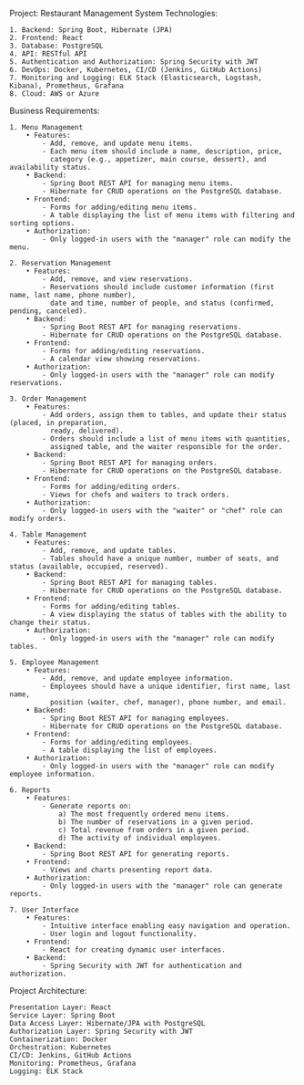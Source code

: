 Project: Restaurant Management System
Technologies:

    1. Backend: Spring Boot, Hibernate (JPA)
    2. Frontend: React
    3. Database: PostgreSQL
    4. API: RESTful API
    5. Authentication and Authorization: Spring Security with JWT
    6. DevOps: Docker, Kubernetes, CI/CD (Jenkins, GitHub Actions)
    7. Monitoring and Logging: ELK Stack (Elasticsearch, Logstash, Kibana), Prometheus, Grafana
    8. Cloud: AWS or Azure

Business Requirements:

    1. Menu Management
        • Features:
            - Add, remove, and update menu items.
            - Each menu item should include a name, description, price, 
              category (e.g., appetizer, main course, dessert), and availability status.
        • Backend:
            - Spring Boot REST API for managing menu items.
            - Hibernate for CRUD operations on the PostgreSQL database.
        • Frontend:
            - Forms for adding/editing menu items.
            - A table displaying the list of menu items with filtering and sorting options.
        • Authorization:
            - Only logged-in users with the "manager" role can modify the menu.

    2. Reservation Management
        • Features:
            - Add, remove, and view reservations.
            - Reservations should include customer information (first name, last name, phone number), 
              date and time, number of people, and status (confirmed, pending, canceled).
        • Backend:
            - Spring Boot REST API for managing reservations.
            - Hibernate for CRUD operations on the PostgreSQL database.
        • Frontend:
            - Forms for adding/editing reservations.
            - A calendar view showing reservations.
        • Authorization:
            - Only logged-in users with the "manager" role can modify reservations.

    3. Order Management
        • Features:
            - Add orders, assign them to tables, and update their status (placed, in preparation, 
              ready, delivered).
            - Orders should include a list of menu items with quantities, 
              assigned table, and the waiter responsible for the order.
        • Backend:
            - Spring Boot REST API for managing orders.
            - Hibernate for CRUD operations on the PostgreSQL database.
        • Frontend:
            - Forms for adding/editing orders.
            - Views for chefs and waiters to track orders.
        • Authorization:
            - Only logged-in users with the "waiter" or "chef" role can modify orders.

    4. Table Management
        • Features:
            - Add, remove, and update tables.
            - Tables should have a unique number, number of seats, and status (available, occupied, reserved).
        • Backend:
            - Spring Boot REST API for managing tables.
            - Hibernate for CRUD operations on the PostgreSQL database.
        • Frontend:
            - Forms for adding/editing tables.
            - A view displaying the status of tables with the ability to change their status.
        • Authorization:
            - Only logged-in users with the "manager" role can modify tables.

    5. Employee Management
        • Features:
            - Add, remove, and update employee information.
            - Employees should have a unique identifier, first name, last name, 
              position (waiter, chef, manager), phone number, and email.
        • Backend:
            - Spring Boot REST API for managing employees.
            - Hibernate for CRUD operations on the PostgreSQL database.
        • Frontend:
            - Forms for adding/editing employees.
            - A table displaying the list of employees.
        • Authorization:
            - Only logged-in users with the "manager" role can modify employee information.

    6. Reports
        • Features:
            - Generate reports on:
                a) The most frequently ordered menu items.
                b) The number of reservations in a given period.
                c) Total revenue from orders in a given period.
                d) The activity of individual employees.
        • Backend:
            - Spring Boot REST API for generating reports.
        • Frontend:
            - Views and charts presenting report data.
        • Authorization:
            - Only logged-in users with the "manager" role can generate reports.

    7. User Interface
        • Features:
            - Intuitive interface enabling easy navigation and operation.
            - User login and logout functionality.
        • Frontend:
            - React for creating dynamic user interfaces.
        • Backend:
            - Spring Security with JWT for authentication and authorization.

Project Architecture:

    Presentation Layer: React
    Service Layer: Spring Boot
    Data Access Layer: Hibernate/JPA with PostgreSQL
    Authorization Layer: Spring Security with JWT
    Containerization: Docker
    Orchestration: Kubernetes
    CI/CD: Jenkins, GitHub Actions
    Monitoring: Prometheus, Grafana
    Logging: ELK Stack